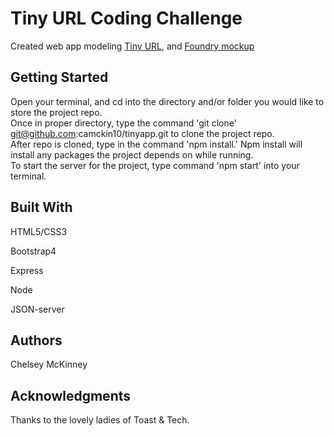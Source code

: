 # Tiny URL Coding Challenge 
 Created web app modeling [Tiny URL](http://tinyurl.com/), and [Foundry mockup](https://foundrymakes.invisionapp.com/share/M8Q1KJYUQYR#/screens/341626732)

## Getting Started
Open your terminal, and cd into the directory and/or folder you would like to store the project repo. 
<br/>
Once in proper directory, type the command 'git clone' git@github.com:camckin10/tinyapp.git to clone the project repo. 
<br/>
After repo is cloned, type in the command 'npm install.' Npm install will install any packages the project depends on while running. 
<br/>
To start the server for the project, type command 'npm start' into your terminal. 

## Built With 
HTML5/CSS3 

Bootstrap4

Express

Node

JSON-server 

## Authors 
Chelsey McKinney

## Acknowledgments
Thanks to the lovely ladies of Toast & Tech. 
